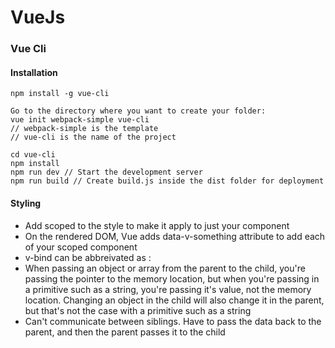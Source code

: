 # VueJs

### Vue Cli

#### Installation
```
npm install -g vue-cli

Go to the directory where you want to create your folder:
vue init webpack-simple vue-cli
// webpack-simple is the template
// vue-cli is the name of the project

cd vue-cli
npm install
npm run dev // Start the development server
npm run build // Create build.js inside the dist folder for deployment
```

#### Styling
* Add scoped to the style to make it apply to just your component
* On the rendered DOM, Vue adds data-v-something attribute to add each of your scoped component
* v-bind can be abbreivated as :
* When passing an object or array from the parent to the child, you're passing the pointer to the memory location, but when you're passing in a primitive such as a string, you're passing it's value, not the memory location. Changing an object in the child will also change it in the parent, but that's not the case with a primitive such as a string
* Can't communicate between siblings. Have to pass the data back to the parent, and then the parent passes it to the child
